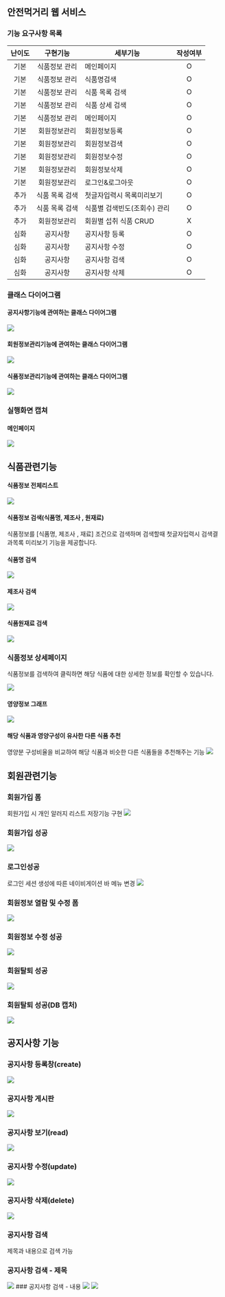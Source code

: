 ## 안전먹거리 웹 서비스

### 기능 요구사항 목록
|난이도|구현기능|세부기능|작성여부|
|:---:|:---:|---|:---:|
|기본|식품정보 관리|메인페이지|O|
|기본|식품정보 관리|식품명검색|O|
|기본|식품정보 관리|식품 목록 검색|O|
|기본|식품정보 관리|식품 상세 검색|O|
|기본|식품정보 관리|메인페이지|O|
|기본|회원정보관리|회원정보등록|O|
|기본|회원정보관리|회원정보검색|O|
|기본|회원정보관리|회원정보수정|O|
|기본|회원정보관리|회원정보삭제|O|
|기본|회원정보관리|로그인&로그아웃|O|
|추가|식품 목록 검색|첫글자입력시 목록미리보기|O|
|추가|식품 목록 검색|식품별 검색빈도(조회수) 관리|O|
|추가|회원정보관리|회원별 섭취 식품 CRUD|X|
|심화|공지사항|공지사항 등록 |O|
|심화|공지사항|공지사항 수정 |O|
|심화|공지사항|공지사항 검색 |O|
|심화|공지사항|공지사항 삭제 |O|

### 클래스 다이어그램

#### 공지사항기능에 관여하는 클래스 다이어그램
<img src="https://github.com/pjh8827/Portfolio/blob/master/SafeFood/%EA%B3%B5%EC%A7%80%EA%B8%B0%EB%8A%A5%EA%B4%80%EB%A0%A8%ED%81%B4%EB%9E%98%EC%8A%A4%EB%8B%A4%EC%9D%B4%EC%96%B4%EA%B7%B8%EB%9E%A8.PNG?raw=true">

#### 회원정보관리기능에 관여하는 클래스 다이어그램
<img src="https://github.com/pjh8827/Portfolio/blob/master/SafeFood/%ED%9A%8C%EC%9B%90%EA%B8%B0%EB%8A%A5%EA%B4%80%EB%A0%A8%ED%81%B4%EB%9E%98%EC%8A%A4%EB%8B%A4%EC%9D%B4%EC%96%B4%EA%B7%B8%EB%9E%A8.PNG?raw=true">

#### 식품정보관리기능에 관여하는 클래스 다이어그램
<img src="https://github.com/pjh8827/Portfolio/blob/master/SafeFood/%EC%8B%9D%ED%92%88%EA%B8%B0%EB%8A%A5%EA%B4%80%EB%A0%A8%20%ED%81%B4%EB%9E%98%EC%8A%A4%EB%8B%A4%EC%9D%B4%EC%96%B4%EA%B7%B8%EB%9E%A8.PNG?raw=true">


### 실행화면 캡쳐

#### 메인페이지
<img src="https://github.com/pjh8827/Portfolio/blob/master/SafeFood/image/%EB%A9%94%EC%9D%B8%ED%8E%98%EC%9D%B4%EC%A7%80.PNG?raw=true">

## 식품관련기능

#### 식품정보 전체리스트
<img src="https://github.com/pjh8827/Portfolio/blob/master/SafeFood/image/%EC%8B%9D%ED%92%88%EC%A0%95%EB%B3%B4%20%EC%A0%84%EC%B2%B4%EB%A6%AC%EC%8A%A4%ED%8A%B8.PNG?raw=true">

#### 식품정보 검색(식품명, 제조사 , 원재료)
식품정보를  [식품명, 제조사 , 재료] 조건으로 검색하며
검색할때 첫글자입력시 검색결과목록 미리보기 기능을 제공합니다.

#### 식품명 검색
<img src="https://github.com/pjh8827/Portfolio/blob/master/SafeFood/image/%EC%8B%9D%ED%92%88%EC%9D%B4%EB%A6%84%EA%B2%80%EC%83%89.PNG?raw=true">

#### 제조사 검색
<img src="https://github.com/pjh8827/Portfolio/blob/master/SafeFood/image/%EC%A0%9C%EC%A1%B0%EC%82%AC%EA%B2%80%EC%83%89.PNG?raw=true">

#### 식품원재료 검색
<img src="https://github.com/pjh8827/Portfolio/blob/master/SafeFood/image/%EC%9E%AC%EB%A3%8C%EA%B2%80%EC%83%89.PNG?raw=true">

### 식품정보 상세페이지
식품정보를 검색하여 클릭하면 해당 식품에 대한 상세한 정보를 확인할 수 있습니다.

<img src="https://github.com/pjh8827/Portfolio/blob/master/SafeFood/image/%EC%8B%9D%ED%92%88%EC%83%81%EC%84%B8%ED%8E%98%EC%9D%B4%EC%A7%801.PNG?raw=true">

#### 영양정보 그래프
<img src="https://github.com/pjh8827/Portfolio/blob/master/SafeFood/image/%EC%8B%9D%ED%92%88%EC%83%81%EC%84%B8%ED%8E%98%EC%9D%B4%EC%A7%802%EA%B7%B8%EB%9E%98%ED%94%84.PNG?raw=true">

#### 해당 식품과 영양구성이 유사한 다른 식품 추천
영양분 구성비율을 비교하여 해당 식품과 비슷한 다른 식품들을 추천해주는 기능
<img src="https://github.com/pjh8827/Portfolio/blob/master/SafeFood/image/%EC%8B%9D%ED%92%88%EC%83%81%EC%84%B8%ED%8E%98%EC%9D%B4%EC%A7%803%EC%9C%A0%EC%82%AC%EC%8B%9D%ED%92%88%20%EA%B2%80%EC%83%89.PNG?raw=true">


## 회원관련기능

### 회원가입 폼
회원가입 시 개인 알러지 리스트 저장기능 구현
<img src="https://github.com/pjh8827/Portfolio/blob/master/SafeFood/image/%ED%9A%8C%EC%9B%90%EA%B0%80%EC%9E%85%ED%8F%BC.PNG?raw=true">
### 회원가입 성공
<img src="https://github.com/pjh8827/Portfolio/blob/master/SafeFood/image/%ED%9A%8C%EC%9B%90%EA%B0%80%EC%9E%85%EC%84%B1%EA%B3%B5.PNG?raw=true">
 
### 로그인성공
로그인 세션 생성에 따른 네이비게이션 바 메뉴 변경
<img src="https://lab.ssafy.com/sdm821/safefoodspringboot/raw/master/image/%EB%A1%9C%EA%B7%B8%EC%9D%B8%EC%84%B1%EA%B3%B5-%EB%A1%9C%EA%B7%B8%EC%9D%B8%EC%84%B8%EC%85%98.PNG">

### 회원정보 열람 및 수정 폼
<img src="https://github.com/pjh8827/Portfolio/blob/master/SafeFood/image/%ED%9A%8C%EC%9B%90%EC%A0%95%EB%B3%B4%EC%97%B4%EB%9E%8C%EB%B0%8F%EC%88%98%EC%A0%95.PNG?raw=true">

### 회원정보 수정 성공
<img src="https://github.com/pjh8827/Portfolio/blob/master/SafeFood/image/%EC%88%98%EC%A0%95%EC%84%B1%EA%B3%B5.PNG?raw=true">

### 회원탈퇴 성공 
<img src="https://github.com/pjh8827/Portfolio/blob/master/SafeFood/image/%ED%9A%8C%EC%9B%90%ED%83%88%ED%87%B4%EC%84%B1%EA%B3%B51.PNG?raw=true">

### 회원탈퇴 성공(DB 캡처) 
<img src="https://github.com/pjh8827/Portfolio/blob/master/SafeFood/image/%ED%9A%8C%EC%9B%90%ED%83%88%ED%87%B4%EC%84%B1%EA%B3%B52.PNG?raw=true">

## 공지사항 기능

### 공지사항 등록창(create)
<img src="https://github.com/pjh8827/Portfolio/blob/master/SafeFood/image/%EA%B3%B5%EC%A7%80%EC%82%AC%ED%95%AD%20%EB%93%B1%EB%A1%9D%EC%B0%BD.PNG?raw=true">

### 공지사항 게시판
<img src="https://github.com/pjh8827/Portfolio/blob/master/SafeFood/image/%EA%B3%B5%EC%A7%80%EC%82%AC%ED%95%AD%20%EA%B2%8C%EC%8B%9C%ED%8C%90.PNG?raw=true">

### 공지사항 보기(read)
<img src="https://github.com/pjh8827/Portfolio/blob/master/SafeFood/image/%EA%B3%B5%EC%A7%80%EC%82%AC%ED%95%AD%20%EB%B3%B4%EA%B8%B0.PNG?raw=true">


### 공지사항 수정(update)
<img src="https://github.com/pjh8827/Portfolio/blob/master/SafeFood/image/%EA%B3%B5%EC%A7%80%EC%82%AC%ED%95%AD%20%EC%88%98%EC%A0%95%EC%99%84%EB%A3%8C.PNG?raw=true">

### 공지사항 삭제(delete)
<img src="https://github.com/pjh8827/Portfolio/blob/master/SafeFood/image/%EA%B3%B5%EC%A7%80%EC%82%AC%ED%95%AD%20%EC%82%AD%EC%A0%9C.PNG?raw=true">


### 공지사항 검색
제목과 내용으로 검색 가능
### 공지사항 검색 - 제목
<img src="https://github.com/pjh8827/Portfolio/blob/master/SafeFood/image/%EA%B3%B5%EC%A7%80%EC%82%AC%ED%95%AD%20%EC%A0%9C%EB%AA%A9%EA%B2%80%EC%83%89.PNG?raw=true">
### 공지사항 검색 - 내용
<img src="https://github.com/pjh8827/Portfolio/blob/master/SafeFood/image/%EA%B3%B5%EC%A7%80%EC%82%AC%ED%95%AD%20%EB%82%B4%EC%9A%A9%EA%B2%80%EC%83%89.PNG?raw=true">

<img src="https://github.com/pjh8827/Portfolio/blob/master/SafeFood/image/%EA%B3%B5%EC%A7%80%EC%82%AC%ED%95%AD%20%EB%82%B4%EC%9A%A9%EA%B2%80%EC%83%892.PNG?raw=true">



